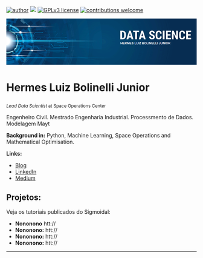 [![author](https://img.shields.io/badge/author-hermesjr-red)](https://www.linkedin.com/in/hermes-junior-60445114/) [![](https://img.shields.io/badge/python-3.6+-blue.svg)](https://www.python.org/downloads/release/python-365/) [![GPLv3 license](https://img.shields.io/badge/License-GPLv3-blue.svg)](http://perso.crans.org/besson/LICENSE.html) [![contributions welcome](https://img.shields.io/badge/contributions-welcome-brightgreen.svg?style=flat)](https://github.com/HermesJunior/data_science/issues)

<p align="center">
  <img src="banner.png" >
</p>

# Hermes Luiz Bolinelli Junior
<sub>*Lead Data Scientist* at Space Operations Center</sub>

Engenheiro Civil. Mestrado Engenharia Industrial. Processmento de Dados. Modelagem Mayt

**Background in:** Python, Machine Learning, Space Operations and Mathematical Optimisation.

**Links:**
* [Blog](http://sigmoidal.ai)
* [LinkedIn](https://www.linkedin.com/in/carlosfab)
* [Medium](https://www.medium.com)


## Projetos:
Veja os tutoriais publicados do Sigmoidal:

* **Nononono** htt://
* **Nononono:** htt://
* **Nononono:** htt://
* **Nononono:** htt://

---

